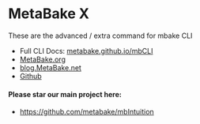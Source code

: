
# MetaBake X

These are the advanced / extra command for mbake CLI

- Full CLI Docs: [metabake.github.io/mbCLI](http://metabake.github.io/mbCLI)
- [MetaBake.org](https://www.MetaBake.org)
- [blog.MetaBake.net](http://blog.MetaBake.net)
- [Github](http://git.MetaBake.org)

#### Please star our main project here:
- https://github.com/metabake/mbIntuition
